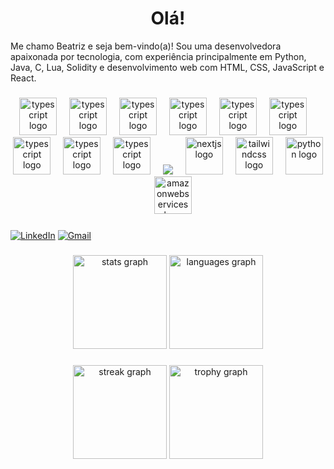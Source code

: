<h1 align="center">Olá!</h1>
<p> Me chamo Beatriz e seja bem-vindo(a)! Sou uma desenvolvedora apaixonada por tecnologia, com experiência principalmente em Python, Java, C, Lua, Solidity e desenvolvimento web com HTML, CSS, JavaScript e React.<p/>
  
###

<div align="center">
  <img src="https://skillicons.dev/icons?i=postgresql" height="60" alt="typescript logo"  />
  <img width="12" />
  <img src="https://skillicons.dev/icons?i=flutter" height="60" alt="typescript logo"  />
  <img width="12" />
  <img src="https://skillicons.dev/icons?i=java" height="60" alt="typescript logo"  />
  <img width="12" />
  <img src="https://skillicons.dev/icons?i=ts" height="60" alt="typescript logo"  />
  <img width="12" />
  <img src="https://skillicons.dev/icons?i=css" height="60" alt="typescript logo"  />
  <img width="12" />
  <img src="https://skillicons.dev/icons?i=html" height="60" alt="typescript logo"  />
  <img width="12" />
  <img src="https://skillicons.dev/icons?i=js" height="60" alt="typescript logo"  />
  <img width="12" />
  <img src="https://skillicons.dev/icons?i=docker" height="60" alt="typescript logo"  />
  <img width="12" />
  <img src="https://skillicons.dev/icons?i=figma" height="60" alt="typescript logo"  />
  <img width="12" />
  <img src="https://skillicons.dev/icons?i=c" />
  <img width="12" />
  <img src="https://skillicons.dev/icons?i=nextjs" height="60" alt="nextjs logo"  />
  <img width="12" />
  <img src="https://skillicons.dev/icons?i=tailwind" height="60" alt="tailwindcss logo"  />
  <img width="12" />
  <img src="https://skillicons.dev/icons?i=py" height="60" alt="python logo"  />
  <img width="12" />
  <img src="https://skillicons.dev/icons?i=aws" height="60" alt="amazonwebservices logo"  />
</div>

###

[![LinkedIn](https://img.shields.io/badge/LinkedIn-0077B5?style=for-the-badge&logo=linkedin&logoColor=white)](https://www.linkedin.com/in/beatriz-alves-d-santos/)
[![Gmail](https://img.shields.io/badge/Gmail-333333?style=for-the-badge&logo=gmail&logoColor=red)](mailto:beatrizalves2083@gmail.com)


###

<div align="center">
  <img src="https://github-readme-stats.vercel.app/api?username=Bealvs&hide_title=false&hide_rank=false&show_icons=true&include_all_commits=true&count_private=true&disable_animations=false&theme=dracula&locale=en&hide_border=false" height="150" alt="stats graph"  />
  <img src="https://github-readme-stats.vercel.app/api/top-langs?username=Bealvs&locale=en&hide_title=false&layout=compact&card_width=320&langs_count=5&theme=dracula&hide_border=false" height="150" alt="languages graph"  />
</div>

###

<div align="center">
  <img src="https://streak-stats.demolab.com?user=Bealvs&locale=en&mode=daily&theme=dracula&hide_border=false&border_radius=5&order=3" height="150" alt="streak graph"  />
  <img src="https://github-profile-trophy.vercel.app?username=Bealvs&theme=dracula&column=-1&row=1&margin-w=8&margin-h=8&no-bg=false&no-frame=false&order=4" height="150" alt="trophy graph"  />
</div>

###

<br clear="both">

###
